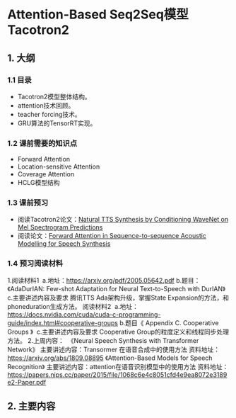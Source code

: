 # Attention-Based Seq2Seq模型Tacotron2

## 1. 大纲

### 1.1 目录

+ Tacotron2模型整体结构。
+ attention技术回顾。
+ ️teacher forcing技术。️
+ GRU算法的TensorRT实现。

### 1.2 课前需要的知识点

+ Forward Attention
+ Location-sensitive Attention
+ Coverage Attention
+ HCLG模型结构

### 1.3 课前预习

+ 阅读Tacotron2论文：[Natural TTS Synthesis by Conditioning WaveNet on Mel Spectrogram Predictions](https://arxiv.org/abs/1712.05884)
+ 阅读论文：[Forward Attention in Sequence-to-sequence Acoustic Modelling for Speech Synthesis](https://arxiv.org/abs/1807.06736)

### 1.4 预习阅读材料

1.阅读材料1
️ a.地址：https://arxiv.org/pdf/2005.05642.pdf
️ b.题目：《AdaDurIAN: Few-shot Adaptation for Neural Text-to-Speech with DurIAN》
️ c.主要讲述内容及要求
腾讯TTS Ada架构升级，掌握State Expansion的方法，和phoneduration生成方法。
 阅读材料2
️ a.地址：https://docs.nvidia.com/cuda/cuda-c-programming-guide/index.html#cooperative-groups 
️ b.题目《 Appendix C. Cooperative Groups 》
️ c.主要讲述内容及要求
Cooperative Group的粒度定义和线程同步处理方法。
2.上周内容：
️ 《Neural Speech Synthesis with Transformer Network》
主要讲述内容：Transormer 在语音合成中的使用方法
资料地址：https://arxiv.org/abs/1809.08895
️ 《Attention-Based Models for Speech Recognition》
主要讲述内容：attention在语音识别模型中的使用方法
资料地址：https://papers.nips.cc/paper/2015/file/1068c6e4c8051cfd4e9ea8072e3189e2-Paper.pdf

## 2. 主要内容

